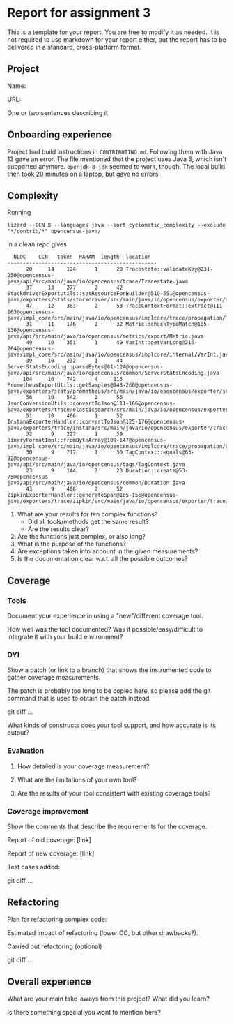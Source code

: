 # Report for assignment 3

This is a template for your report. You are free to modify it as needed.
It is not required to use markdown for your report either, but the report
has to be delivered in a standard, cross-platform format.

## Project

Name:

URL:

One or two sentences describing it

## Onboarding experience

Project had build instructions in `CONTRIBUTING.md`. Following them with Java 13 gave an error. The file mentioned that the project uses Java 6, which isn't supported anymore. `openjdk-8-jdk` seemed to work, though. The local build then took 20 minutes on a laptop, but gave no errors.

## Complexity
Running

```
lizard --CCN 8 --languages java --sort cyclomatic_complexity --exclude "*/contrib/*" opencensus-java/
```

in a clean repo gives

```
  NLOC    CCN   token  PARAM  length  location  
------------------------------------------------
      20     14    124      1      20 Tracestate::validateKey@231-250@opencensus-java/api/src/main/java/io/opencensus/trace/Tracestate.java
      37     13    277      2      42 StackdriverExportUtils::setResourceForBuilder@510-551@opencensus-java/exporters/stats/stackdriver/src/main/java/io/opencensus/exporter/stats/stackdriver/StackdriverExportUtils.java
      47     12    383      2      53 TraceContextFormat::extract@111-163@opencensus-java/impl_core/src/main/java/io/opencensus/implcore/trace/propagation/TraceContextFormat.java
      31     11    176      2      32 Metric::checkTypeMatch@105-136@opencensus-java/api/src/main/java/io/opencensus/metrics/export/Metric.java
      49     10    351      1      49 VarInt::getVarLong@216-264@opencensus-java/impl_core/src/main/java/io/opencensus/implcore/internal/VarInt.java
      39     10    232      1      44 ServerStatsEncoding::parseBytes@81-124@opencensus-java/api/src/main/java/io/opencensus/common/ServerStatsEncoding.java
     104     10    742      4     113 PrometheusExportUtils::getSamples@148-260@opencensus-java/exporters/stats/prometheus/src/main/java/io/opencensus/exporter/stats/prometheus/PrometheusExportUtils.java
      56     10    542      2      56 JsonConversionUtils::convertToJson@111-166@opencensus-java/exporters/trace/elasticsearch/src/main/java/io/opencensus/exporter/trace/elasticsearch/JsonConversionUtils.java
      51     10    466      1      52 InstanaExporterHandler::convertToJson@125-176@opencensus-java/exporters/trace/instana/src/main/java/io/opencensus/exporter/trace/instana/InstanaExporterHandler.java
      32      9    227      1      39 BinaryFormatImpl::fromByteArray@109-147@opencensus-java/impl_core/src/main/java/io/opencensus/implcore/trace/propagation/BinaryFormatImpl.java
      30      9    217      1      30 TagContext::equals@63-92@opencensus-java/api/src/main/java/io/opencensus/tags/TagContext.java
      23      9    144      2      23 Duration::create@53-75@opencensus-java/api/src/main/java/io/opencensus/common/Duration.java
      43      9    408      2      52 ZipkinExporterHandler::generateSpan@105-156@opencensus-java/exporters/trace/zipkin/src/main/java/io/opencensus/exporter/trace/zipkin/ZipkinExporterHandler.java
```

1. What are your results for ten complex functions?
   * Did all tools/methods get the same result?
   * Are the results clear?
2. Are the functions just complex, or also long?
3. What is the purpose of the functions?
4. Are exceptions taken into account in the given measurements?
5. Is the documentation clear w.r.t. all the possible outcomes?

## Coverage

### Tools

Document your experience in using a "new"/different coverage tool.

How well was the tool documented? Was it possible/easy/difficult to
integrate it with your build environment?

### DYI

Show a patch (or link to a branch) that shows the instrumented code to
gather coverage measurements.

The patch is probably too long to be copied here, so please add
the git command that is used to obtain the patch instead:

git diff ...

What kinds of constructs does your tool support, and how accurate is
its output?

### Evaluation

1. How detailed is your coverage measurement?

2. What are the limitations of your own tool?

3. Are the results of your tool consistent with existing coverage tools?

### Coverage improvement

Show the comments that describe the requirements for the coverage.

Report of old coverage: [link]

Report of new coverage: [link]

Test cases added:

git diff ...

## Refactoring

Plan for refactoring complex code:

Estimated impact of refactoring (lower CC, but other drawbacks?).

Carried out refactoring (optional)

git diff ...

## Overall experience

What are your main take-aways from this project? What did you learn?

Is there something special you want to mention here?
